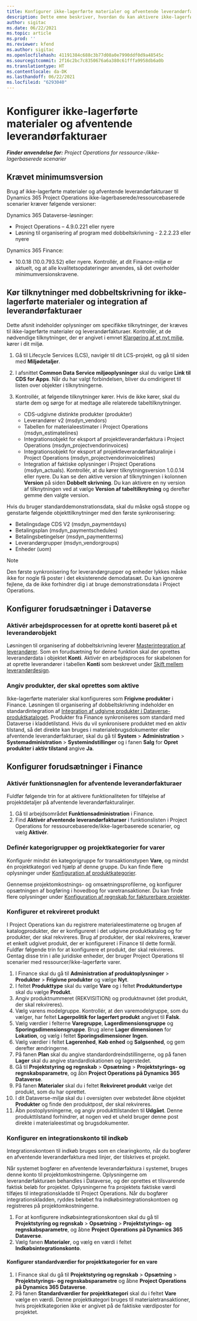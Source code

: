 ```yaml
---
title: Konfigurer ikke-lagerførte materialer og afventende leverandørfakturaer
description: Dette emne beskriver, hvordan du kan aktivere ikke-lagerførte materialer og afventende leverandørfakturaer.
author: sigitac
ms.date: 06/22/2021
ms.topic: article
ms.prod: ''
ms.reviewer: kfend
ms.author: sigitac
ms.openlocfilehash: 41191384c688c3b77d08a0e7990ddf0d9a48545c
ms.sourcegitcommit: 2f16c2bc7c8350676a6a380c61fffa9958db6a0b
ms.translationtype: HT
ms.contentlocale: da-DK
ms.lasthandoff: 06/22/2021
ms.locfileid: "6293040"
---
```

# <a name="configure-non-stocked-materials-and-pending-vendor-invoices"></a>Konfigurer ikke-lagerførte materialer og afventende leverandørfakturaer

_**Finder anvendelse for:** Project Operations for ressource-/ikke-lagerbaserede scenarier_

## <a name="minimum-version-requirement"></a>Krævet minimumsversion

Brug af ikke-lagerførte materialer og afventende leverandørfakturaer til Dynamics 365 Project Operations ikke-lagerbaserede/ressourcebaserede scenarier kræver følgende versioner:

Dynamics 365 Dataverse-løsninger:

- Project Operations – 4.9.0.221 eller nyere
- Løsning til organisering af program med dobbeltskrivning - 2.2.2.23 eller nyere

Dynamics 365 Finance:
- 10.0.18 (10.0.793.52) eller nyere. Kontrollér, at dit Finance-miljø er aktuelt, og at alle kvalitetsopdateringer anvendes, så det overholder minimumversionskravene.

## <a name="run-dual-write-maps-for-non-stocked-materials-and-vendor-invoice-integration"></a>Kør tilknytninger med dobbeltskrivning for ikke-lagerførte materialer og integration af leverandørfakturaer

Dette afsnit indeholder oplysninger om specifikke tilknytninger, der kræves til ikke-lagerførte materialer og leverandørfakturaer. Kontrollér, at de nødvendige tilknytninger, der er angivet i emnet [Klargøring af et nyt miljø](../environment/resource-provision-new-environment.md#run-project-operations-dual-write-maps), kører i dit miljø.

1. Gå til Lifecycle Services (LCS), navigér til dit LCS-projekt, og gå til siden med **Miljødetaljer**.
2. I afsnittet **Common Data Service miljøoplysninger** skal du vælge **Link til CDS for Apps**. Når du har valgt forbindelsen, bliver du omdirigeret til listen over objekter i tilknytningerne.
3. Kontrollér, at følgende tilknytninger kører. Hvis de ikke kører, skal du starte dem og sørge for at medtage alle relaterede tabeltilknytninger.

    - CDS-udgivne distinkte produkter (produkter)
    - Leverandører v2 (msdyn_vendors)
    - Tabellen for materialeestimater i Project Operations (msdyn_estimatelines)
    - Integrationsobjekt for eksport af projektleverandørfaktura i Project Operations (msdyn_projectvendorinvoices)
    - Integrationsobjekt for eksport af projektleverandørfakturalinje i Project Operations (msdyn_projectvendorinvoicelines)
    - Integration af faktiske oplysninger i Project Operations (msdyn_actuals). Kontrollér, at du kører tilknytningsversion 1.0.0.14 eller nyere. Du kan se den aktive version af tilknytningen i kolonnen **Version** på siden **Dobbelt skrivning**. Du kan aktivere en ny version af tilknytningen ved at vælge **Version af tabeltilknytning** og derefter gemme den valgte version.

Hvis du bruger standarddemonstrationsdata, skal du måske også stoppe og genstarte følgende objekttilknytninger med den første synkronisering:
  - Betalingsdage CDS V2 (msdyn_paymentdays)
  - Betalingsplan (msdyn_paymentschedules)
  - Betalingsbetingelser (msdyn_paymentterms)
  - Leverandørgrupper (msdyn_vendorgroups)
  - Enheder (uom)

> [!NOTE]
> Den første synkronisering for leverandørgrupper og enheder lykkes måske ikke for nogle få poster i det eksisterende demodatasæt. Du kan ignorere fejlene, da de ikke forhindrer dig i at bruge demonstrationsdata i Project Operations.

## <a name="configure-prerequisites-in-dataverse"></a>Konfigurer forudsætninger i Dataverse

### <a name="activate-workflow-to-create-accounts-based-on-vendor-entity"></a>Aktivér arbejdsprocessen for at oprette konti baseret på et leverandørobjekt

Løsningen til organisering af dobbeltskrivning leverer [Masterintegration af leverandører](/dynamics365/fin-ops-core/dev-itpro/data-entities/dual-write/vendor-mapping). Som en forudsætning for denne funktion skal der oprettes leverandørdata i objektet **Konti**. Aktivér en arbejdsproces for skabelonen for at oprette leverandører i tabellen **Konti** som beskrevet under [Skift mellem leverandørdesign](/dynamics365/fin-ops-core/dev-itpro/data-entities/dual-write/vendor-switch).

### <a name="set-products-to-be-created-as-active"></a>Angiv produkter, der skal oprettes som aktive

Ikke-lagerførte materialer skal konfigureres som **Frigivne produkter** i Finance. Løsningen til organisering af dobbeltskrivning indeholder en standardintegration af [Integration af udgivne produkter i Dataverse-produktkataloget](/dynamics365/fin-ops-core/dev-itpro/data-entities/dual-write/product-mapping). Produkter fra Finance synkroniseres som standard med Dataverse i kladdetilstand. Hvis du vil synkronisere produktet med en aktiv tilstand, så det direkte kan bruges i materialebrugsdokumenter eller afventende leverandørfakturaer, skal du gå til **System** > **Administration** > **Systemadministration** > **Systemindstillinger** og i fanen **Salg** for **Opret produkter i aktiv tilstand** angive **Ja**.

## <a name="configure-prerequisites-in-finance"></a>Konfigurer forudsætninger i Finance

### <a name="enable-the-feature-key-for-pending-vendor-invoices"></a>Aktivér funktionsnøglen for afventende leverandørfakturaer

Fuldfør følgende trin for at aktivere funktionaliteten for tilføjelse af projektdetaljer på afventende leverandørfakturalinjer.

1. Gå til arbejdsområdet **Funktionsadministration** i Finance.
2. Find **Aktivér afventende leverandørfakturaer** i funktionslisten i Project Operations for ressourcebaserede/ikke-lagerbaserede scenarier, og vælg **Aktivér**.

### <a name="define-category-groups-and-project-categories-for-items"></a>Definér kategorigrupper og projektkategorier for varer

Konfigurér mindst én kategorigruppe for transaktionstypen **Vare**, og mindst én projektkategori ved hjælp af denne gruppe. Du kan finde flere oplysninger under [Konfiguration af produktkategorier](../project-accounting/configure-project-categories.md#category-groups).

Gennemse projektomkostnings- og omsætningsprofilerne, og konfigurer opsætningen af bogføring i hovedbog for varetransaktioner. Du kan finde flere oplysninger under [Konfiguration af regnskab for fakturerbare projekter](../project-accounting/configure-accounting-billable-projects.md).

### <a name="set-up-a-write-in-product"></a>Konfigurer et rekvireret produkt

I Project Operations kan du registrere materialeestimaterne og brugen af katalogprodukter, der er konfigureret i det udgivne produktkatalog og for produkter, der skal rekvireres. Brug af produkter, der skal rekvireres, kræver et enkelt udgivet produkt, der er konfigureret i Finance til dette formål. Fuldfør følgende trin for at konfigurere et produkt, der skal rekvireres. Gentag disse trin i alle juridiske enheder, der bruger Project Operations til scenarier med ressourcer/ikke-lagerførte varer.

1. I Finance skal du gå til **Administration af produktoplysninger** > **Produkter** > **Frigivne produkter** og vælge **Nyt**.
2. I feltet **Produkttype** skal du vælge **Vare** og i feltet **Produktundertype** skal du vælge **Produkt**.
3. Angiv produktnummeret (REKVISITION) og produktnavnet (det produkt, der skal rekvireres).
4. Vælg varens modelgruppe. Kontrollér, at den varemodelgruppe, som du vælger, har feltet **Lagerpolitik for lagerført produkt** angivet til **Falsk**.
5. Vælg værdier i felterne **Varegruppe**, **Lagerdimensionsgruppe** og **Sporingsdimensionsgruppe**. Brug alene **Lager dimensionen** for **Lokation**, og vælg i feltet **Sporingsdimensioner** **Ingen**.
6. Vælg værdier i feltet **Lagerenhed**, **Køb enhed** og **Salgsenhed**, og gem derefter ændringerne.
7. På fanen **Plan** skal du angive standardordreindstillingerne, og på fanen **Lager** skal du angive standardlokationen og lagerstedet.
8. Gå til **Projektstyring og regnskab** > **Opsætning** > **Projektstyrings- og regnskabsparametre**, og åbn **Project Operations på Dynamics 365 Dataverse**. 
9. På fanen **Materialer** skal du i feltet **Rekvireret produkt** vælge det produkt, som du har oprettet.
10. I dit Dataverse-miljø skal du i oversigten over webstedet åbne objektet **Produkter** og finde den produktpost, der skal rekvireres. 
11. Åbn postoplysningerne, og angiv produkttilstanden til **Udgået**. Denne produkttilstand forhindrer, at nogen ved et uheld bruger denne post direkte i materialeestimat og brugsdokumenter.

### <a name="set-up-a-procurement-integration-account"></a>Konfigurer en integrationskonto til indkøb

Integrationskontoen til indkøb bruges som en clearingkonto, når du bogfører en afventende leverandørfaktura med linjer, der tilskrives et projekt.

Når systemet bogfører en afventende leverandørfaktura i systemet, bruges denne konto til projektomkostningerne. Oplysningerne om leverandørfakturaen behandles i Dataverse, og der oprettes et tilsvarende faktisk beløb for projektet. Oplysningerne fra projektets faktiske værdi tilføjes til integrationskladde til Project Operations. Når du bogfører integrationskladden, ryddes beløbet fra indkøbsintegrationskontoen og registreres på projektomkostningerne.

1. For at konfigurere indkøbsintegrationskontoen skal du gå til **Projektstyring og regnskab** > **Opsætning** > **Projektstyrings- og regnskabsparametre**, og åbne **Project Operations på Dynamics 365 Dataverse**. 
2. Vælg fanen **Materialer**, og vælg en værdi i feltet **Indkøbsintegrationskonto**.

#### <a name="set-up-project-category-defaults-for-an-item"></a>Konfigurer standardværdier for projektkategorier for en vare

1. I Finance skal du gå til **Projektstyring og regnskab** > **Opsætning** > **Projektstyrings- og regnskabsparametre** og åbne **Project Operations på Dynamics 365 Dataverse**. 
2. På fanen **Standardværdier for projektkategori** skal du i feltet **Vare** vælge en værdi. Denne projektkategori bruges til materialetransaktioner, hvis projektkategorien ikke er angivet på de faktiske værdiposter for projektet.
